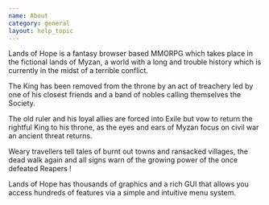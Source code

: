 ```yaml
---
name: About
category: general
layout: help_topic
---
```

Lands of Hope is a fantasy browser based MMORPG which takes place in the fictional lands of Myzan, a world with a long and trouble history which is currently in the midst of a terrible conflict.  
  
The King has been removed from the throne by an act of treachery led by one of his closest friends and a band of nobles calling themselves the Society.  
  
The old ruler and his loyal allies are forced into Exile but vow to return the rightful King to his throne, as the eyes and ears of Myzan focus on civil war an ancient threat returns.  
  
Weary travellers tell tales of burnt out towns and ransacked villages, the dead walk again and all signs warn of the growing power of the once defeated Reapers !  
  
Lands of Hope has thousands of graphics and a rich GUI that allows you access hundreds of features via a simple and intuitive menu system.